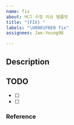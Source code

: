 ```yaml
---
name: fix
about: 버그 수정 이슈 템플릿
title: "[FIX] "
labels: "\U0001F6E0️ fix"
assignees: Jae-Young98

---
```


## Description


## TODO
- [ ] 
- [ ] 

### Reference
